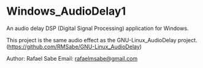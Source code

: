 # Windows_AudioDelay1
An audio delay DSP (Digital Signal Processing) application for Windows.

This project is the same audio effect as the GNU-Linux_AudioDelay project. (https://github.com/RMSabe/GNU-Linux_AudioDelay)

Author: Rafael Sabe
Email: rafaelmsabe@gmail.com
